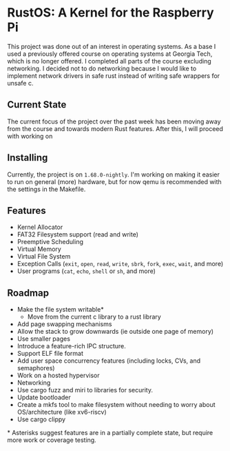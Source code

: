 # RustOS: A Kernel for the Raspberry Pi

This project was done out of an interest in operating systems. As a base I used
a previously offered course on operating systems at Georgia Tech, which is no
longer offered. I completed all parts of the course excluding networking. I
decided not to do networking because I would like to implement network drivers
in safe rust instead of writing safe wrappers for unsafe c.

## Current State

The current focus of the project over the past week has been moving away from
the course and towards modern Rust features. After this, I will proceed with
working on

## Installing

Currently, the project is on `1.68.0-nightly`. I'm working on making it easier
to run on general (more) hardware, but for now qemu is recommended with the
settings in the Makefile.

## Features

* Kernel Allocator
* FAT32 Filesystem support (read and write)
* Preemptive Scheduling
* Virtual Memory
* Virtual File System
* Exception Calls (`exit`, `open`, `read`, `write`, `sbrk`, `fork`, `exec`, `wait`, and more)
* User programs (`cat`, `echo`, `shell` or `sh`, and more)

## Roadmap

* Make the file system writable*
    * Move from the current c library to a rust library
* Add page swapping mechanisms
* Allow the stack to grow downwards (ie outside one page of memory)
* Use smaller pages
* Introduce a feature-rich IPC structure.
* Support ELF file format
* Add user space concurrency features (including locks, CVs, and semaphores)
* Work on a hosted hypervisor
* Networking
* Use cargo fuzz and miri to libraries for security.
* Update bootloader
* Create a mkfs tool to make filesystem without needing to worry about OS/architecture (like xv6-riscv)
* Use cargo clippy

\* Asterisks suggest features are in a partially complete state, but require more work or coverage testing.